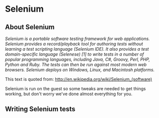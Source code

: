 # Selenium

## About Selenium

*Selenium is a portable software testing framework for web
 applications. Selenium provides a record/playback tool for authoring
 tests without learning a test scripting language (Selenium IDE). It
 also provides a test domain-specific language (Selenese) [1] to write
 tests in a number of popular programming languages, including Java,
 C#, Groovy, Perl, PHP, Python and Ruby. The tests can then be run
 against most modern web browsers. Selenium deploys on Windows, Linux,
 and Macintosh platforms.*

This text is quoted from: http://en.wikipedia.org/wiki/Selenium_(software)

Selenium is run on the guest so some tweaks are needed to get things
working, but don't worry we've done almost everything for you.

## Writing Selenium tests

